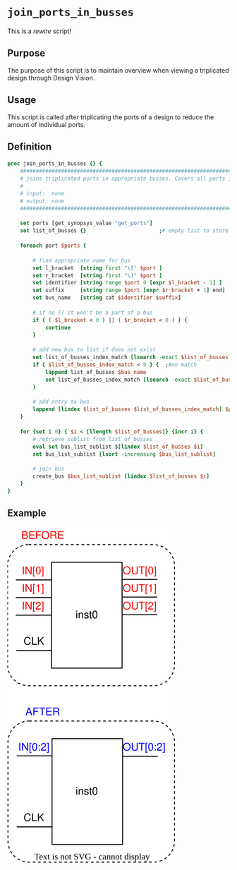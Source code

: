 [join_in_busses_figure]: ..\figures\rewire_scripts\join_ports_in_busses.drawio.svg

# ```join_ports_in_busses```

This is a *rewire* script!

## Purpose

The purpose of this script is to maintain overview when viewing a triplicated design through Design Vision.

## Usage

This script is called after triplicating the ports of a design to reduce the amount of individual ports.

## Definition

```tcl
proc join_ports_in_busses {} {
    #####################################################################################
    # joins triplicated ports in appropriate busses. Covers all ports in current design
    #
    # input:  none
    # output: none
    #####################################################################################

    set ports [get_synopsys_value "get_ports"]
    set list_of_busses {}                       ;# empty list to store names of unique busses

    foreach port $ports {

        # find appropriate name for bus
        set l_bracket  [string first "\[" $port ]
        set r_bracket  [string first "\]" $port ]
        set identifier [string range $port 0 [expr $l_bracket - 1] ]
        set suffix     [string range $port [expr $r_bracket + 1] end]
        set bus_name   [string cat $identifier $suffix]

        # if no [] it won't be a part of a bus
        if { ( $l_bracket < 0 ) || ( $r_bracket < 0 ) } {
            continue
        }

        # add new bus to list if does not exist
        set list_of_busses_index_match [lsearch -exact $list_of_busses $bus_name]
        if { $list_of_busses_index_match < 0 } {  ;#no match
            lappend list_of_busses $bus_name
            set list_of_busses_index_match [lsearch -exact $list_of_busses $bus_name]   ;# update index after new entry has been created
        } 

        # add entry to bus
        lappend [lindex $list_of_busses $list_of_busses_index_match] $port
    }

    for {set i 0} { $i < [llength $list_of_busses]} {incr i} {
        # retrieve sublist from list_of_busses
        eval set bus_list_sublist $[lindex $list_of_busses $i]
        set bus_list_sublist [lsort -increasing $bus_list_sublist]

        # join bus
        create_bus $bus_list_sublist [lindex $list_of_busses $i]
    }
}
```

## Example

![Before and after ports are joined in busses][join_in_busses_figure]
